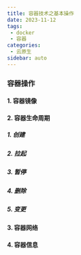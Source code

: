 ```yaml
---
title: 容器技术之基本操作
date: 2023-11-12
tags:
 - docker
 - 容器
categories:
 - 云原生
sidebar: auto
---
```

### 容器操作
#### 1. 容器镜像
#### 2. 容器生命周期
##### 1. 创建
##### 2. 拉起
##### 3. 暂停
##### 4. 删除
##### 5. 变更
#### 3. 容器网络
#### 4. 容器信息